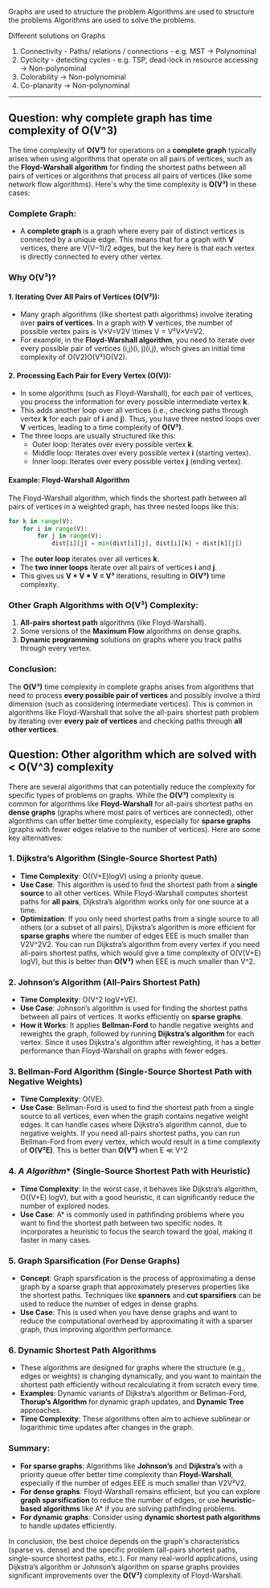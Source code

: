 
Graphs are used to structure the problem
Algorithms are used to structure the problems
Algorithms are used to solve the problems.

Different solutions on Graphs
1. Connectivity - Paths/ relations / connections - e.g. MST -> Polynominal
2. Cyclicity - detecting cycles - e.g. TSP, dead-lock in resource accessing -> Non-polynominal
3. Colorability  -> Non-polynominal
4. Co-planarity  -> Non-polynominal


<hr>


## Question: why complete graph has time complexity of O(V^3)
The time complexity of **O(V³)** for operations on a **complete graph** typically arises when using algorithms that operate on all pairs of vertices, such as the **Floyd-Warshall algorithm** for finding the shortest paths between all pairs of vertices or algorithms that process all pairs of vertices (like some network flow algorithms). Here's why the time complexity is **O(V³)** in these cases:

### Complete Graph:

- A **complete graph** is a graph where every pair of distinct vertices is connected by a unique edge. This means that for a graph with **V** vertices, there are V(V−1)/2​ edges, but the key here is that each vertex is directly connected to every other vertex.

### Why O(V³)?

#### 1. **Iterating Over All Pairs of Vertices (O(V²))**:
- Many graph algorithms (like shortest path algorithms) involve iterating over **pairs of vertices**. In a graph with **V** vertices, the number of possible vertex pairs is V×V=V2V \times V = V²V×V=V2.
- For example, in the **Floyd-Warshall algorithm**, you need to iterate over every possible pair of vertices (i,j)(i, j)(i,j), which gives an initial time complexity of O(V2)O(V²)O(V2).
#### 2. **Processing Each Pair for Every Vertex (O(V))**:
- In some algorithms (such as Floyd-Warshall), for each pair of vertices, you process the information for every possible intermediate vertex **k**.
- This adds another loop over all vertices (i.e., checking paths through vertex **k** for each pair of **i** and **j**). Thus, you have three nested loops over **V** vertices, leading to a time complexity of **O(V³)**.
- The three loops are usually structured like this:
    - Outer loop: Iterates over every possible vertex **k**.
    - Middle loop: Iterates over every possible vertex **i** (starting vertex).
    - Inner loop: Iterates over every possible vertex **j** (ending vertex).

#### Example: Floyd-Warshall Algorithm
The Floyd-Warshall algorithm, which finds the shortest path between all pairs of vertices in a weighted graph, has three nested loops like this:

```Python
for k in range(V):
    for i in range(V):
        for j in range(V):
            dist[i][j] = min(dist[i][j], dist[i][k] + dist[k][j])
```

- The **outer loop** iterates over all vertices **k**.
- The **two inner loops** iterate over all pairs of vertices **i** and **j**.
- This gives us **V * V * V = V³** iterations, resulting in **O(V³)** time complexity.

### Other Graph Algorithms with O(V³) Complexity:
1. **All-pairs shortest path** algorithms (like Floyd-Warshall).
2. Some versions of the **Maximum Flow** algorithms on dense graphs.
3. **Dynamic programming** solutions on graphs where you track paths through every vertex.

### Conclusion:
The **O(V³)** time complexity in complete graphs arises from algorithms that need to process **every possible pair of vertices** and possibly involve a third dimension (such as considering intermediate vertices). This is common in algorithms like Floyd-Warshall that solve the all-pairs shortest path problem by iterating over **every pair of vertices** and checking paths through **all other vertices**.


## Question: Other algorithm which are solved with < O(V^3) complexity

There are several algorithms that can potentially reduce the complexity for specific types of problems on graphs. While the **O(V³)** complexity is common for algorithms like **Floyd-Warshall** for all-pairs shortest paths on **dense graphs** (graphs where most pairs of vertices are connected), other algorithms can offer better time complexity, especially for **sparse graphs** (graphs with fewer edges relative to the number of vertices). Here are some key alternatives:

### 1. **Dijkstra’s Algorithm** (Single-Source Shortest Path)
- **Time Complexity**: O((V+E)log⁡V) using a priority queue.
- **Use Case**: This algorithm is used to find the shortest path from a **single source** to all other vertices. While Floyd-Warshall computes shortest paths for **all pairs**, Dijkstra’s algorithm works only for one source at a time.
- **Optimization**: If you only need shortest paths from a single source to all others (or a subset of all pairs), Dijkstra’s algorithm is more efficient for **sparse graphs** where the number of edges EEE is much smaller than V2V^2V2.
    You can run Dijkstra’s algorithm from every vertex if you need all-pairs shortest paths, which would give a time complexity of O(V(V+E) log⁡V), but this is better than **O(V³)** when EEE is much smaller than V^2.

### 2. **Johnson’s Algorithm** (All-Pairs Shortest Path)
- **Time Complexity**: O(V^2 log⁡V+VE).
- **Use Case**: Johnson’s algorithm is used for finding the shortest paths between all pairs of vertices. It works efficiently on **sparse graphs**.
- **How it Works**: It applies **Bellman-Ford** to handle negative weights and reweights the graph, followed by running **Dijkstra’s algorithm** for each vertex.
Since it uses Dijkstra's algorithm after reweighting, it has a better performance than Floyd-Warshall on graphs with fewer edges.

### 3. **Bellman-Ford Algorithm** (Single-Source Shortest Path with Negative Weights)
- **Time Complexity**: O(VE).
- **Use Case**: Bellman-Ford is used to find the shortest path from a single source to all vertices, even when the graph contains negative weight edges. It can handle cases where Dijkstra’s algorithm cannot, due to negative weights.
If you need all-pairs shortest paths, you can run Bellman-Ford from every vertex, which would result in a time complexity of **O(V²E)**. This is better than **O(V³)** when E ≪ V^2 

### 4. **A* Algorithm** (Single-Source Shortest Path with Heuristic)
- **Time Complexity**: In the worst case, it behaves like Dijkstra’s algorithm, O((V+E) log⁡V), but with a good heuristic, it can significantly reduce the number of explored nodes.
- **Use Case**: A* is commonly used in pathfinding problems where you want to find the shortest path between two specific nodes. It incorporates a heuristic to focus the search toward the goal, making it faster in many cases.

### 5. **Graph Sparsification** (For Dense Graphs)
- **Concept**: Graph sparsification is the process of approximating a dense graph by a sparse graph that approximately preserves properties like the shortest paths. Techniques like **spanners** and **cut sparsifiers** can be used to reduce the number of edges in dense graphs.
- **Use Case**: This is used when you have dense graphs and want to reduce the computational overhead by approximating it with a sparser graph, thus improving algorithm performance.

### 6. **Dynamic Shortest Path Algorithms**
- These algorithms are designed for graphs where the structure (e.g., edges or weights) is changing dynamically, and you want to maintain the shortest path efficiently without recalculating it from scratch every time.
- **Examples**: Dynamic variants of Dijkstra’s algorithm or Bellman-Ford, **Thorup’s Algorithm** for dynamic graph updates, and **Dynamic Tree** approaches.
- **Time Complexity**: These algorithms often aim to achieve sublinear or logarithmic time updates after changes in the graph.

### Summary:
- **For sparse graphs**: Algorithms like **Johnson’s** and **Dijkstra’s** with a priority queue offer better time complexity than **Floyd-Warshall**, especially if the number of edges EEE is much smaller than V2V²V2.
- **For dense graphs**: Floyd-Warshall remains efficient, but you can explore **graph sparsification** to reduce the number of edges, or use **heuristic-based algorithms** like A* if you are solving pathfinding problems.
- **For dynamic graphs**: Consider using **dynamic shortest path algorithms** to handle updates efficiently.

In conclusion, the best choice depends on the graph's characteristics (sparse vs. dense) and the specific problem (all-pairs shortest paths, single-source shortest paths, etc.). For many real-world applications, using Dijkstra’s algorithm or Johnson’s algorithm on sparse graphs provides significant improvements over the **O(V³)** complexity of Floyd-Warshall.